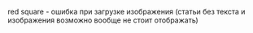red square - ошибка при загрузке изображения (статьи без текста и изображения возможно вообще не стоит отображать)
